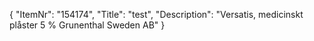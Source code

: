 {
  "ItemNr": "154174",
  "Title": "test",
  "Description": "Versatis, medicinskt plåster 5 % Grunenthal Sweden AB"
}